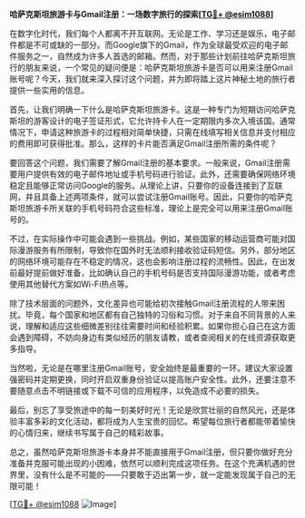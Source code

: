 **哈萨克斯坦旅游卡与Gmail注册：一场数字旅行的探索[[TG💪+ @esim1088](https://t.me/s/esim1088)]**

在数字化时代，我们每个人都离不开互联网。无论是工作、学习还是娱乐，电子邮件都是不可或缺的一部分。而Google旗下的Gmail，作为全球最受欢迎的电子邮件服务之一，自然成为许多人首选的邮箱。然而，对于那些计划前往哈萨克斯坦旅行的朋友来说，一个常见的疑问便是：哈萨克斯坦旅游卡是否可以用来注册Gmail账号呢？今天，我们就来深入探讨这个问题，并为即将踏上这片神秘土地的旅行者提供一些实用的信息。

首先，让我们明确一下什么是哈萨克斯坦旅游卡。这是一种专门为短期访问哈萨克斯坦的游客设计的电子签证形式，它允许持卡人在一定期限内多次入境该国。通常情况下，申请这种旅游卡的过程相对简单快捷，只需在线填写相关信息并支付相应的费用即可获得批准。那么，这样的卡片能否满足Gmail注册所需的条件呢？

要回答这个问题，我们需要了解Gmail注册的基本要求。一般来说，Gmail注册需要用户提供有效的电子邮件地址或手机号码进行验证。此外，还需要确保网络环境稳定且能够正常访问Google的服务。从理论上讲，只要你的设备连接到了互联网，并且具备上述两项条件，就可以尝试注册Gmail账号。因此，只要你的哈萨克斯坦旅游卡所关联的手机号码符合这些标准，理论上是完全可以用来注册Gmail账号的。

不过，在实际操作中可能会遇到一些挑战。例如，某些国家的移动运营商可能对国际漫游服务有所限制，导致你在国外时无法顺利接收验证码短信。另外，部分地区的网络环境可能存在不稳定的情况，这也会影响注册过程的流畅性。因此，在出发前最好提前做好准备，比如确认自己的手机号码是否支持国际漫游功能，或者考虑使用其他替代方案如Wi-Fi热点等。

除了技术层面的问题外，文化差异也可能给初次接触Gmail注册流程的人带来困扰。毕竟，每个国家和地区都有自己独特的习俗和习惯。对于来自不同背景的人来说，理解和适应这些细微差别往往需要时间和经验积累。如果你担心自己在这方面会遇到障碍，不妨向身边有类似经历的朋友请教，或者查阅相关的在线资源获取更多指导。

当然啦，无论是在哪里注册Gmail账号，安全始终是最重要的一环。建议大家设置强密码并定期更换，同时开启双重身份验证以提高账户安全性。此外，还要注意不要随意点击不明链接或下载不可信的应用程序，以免造成不必要的损失。

最后，别忘了享受旅途中的每一刻美好时光！无论是欣赏壮丽的自然风光，还是体验丰富多彩的文化活动，都将成为人生宝贵的回忆。希望每位旅行者都能带着愉快的心情归来，继续书写属于自己的精彩故事。

总之，虽然哈萨克斯坦旅游卡本身并不能直接用于Gmail注册，但只要你做好充分准备并克服可能出现的小困难，依然可以顺利完成这项任务。在这个充满机遇的世界里，没有什么是不可能的——只要敢于迈出第一步，就一定能发现属于自己的无限可能！

[[TG💪+ @esim1088](https://t.me/s/esim1088) ![Image](https://i.postimg.cc/4NQfJmqS/Snipaste-2025-05-13-00-14-12.png)]